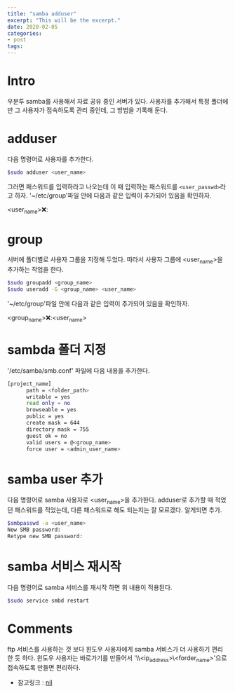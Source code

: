 ```yaml
---
title: "samba adduser"
excerpt: "This will be the excerpt."
date: 2020-02-05
categories: 
- post
tags: 
---
```



# Intro

우분투 samba를 사용해서 자료 공유 중인 서버가 있다.
사용자를 추가해서 특정 폴더에만 그 사용자가 접속하도록 관리 중인데,
그 방법을 기록해 둔다.


# adduser

다음 명령어로 사용자를 추가한다.

```bash
$sudo adduser <user_name>
```

그러면 패스워드를 입력하라고 나오는데 이 때 입력하는 패스워드를 `<user_passwd>`라고 하자.
'~/etc/group'파일 안에 다음과 같은 입력이 추가되어 있음을 확인하자.

<user<sub>name</sub>>:x:<number>:


# group

서버에 폴더별로 사용자 그룹을 지정해 두었다.
따라서 사용자 그룹에 <user<sub>name</sub>>을 추가하는 작업을 한다.

```bash
$sudo groupadd <group_name>
$sudo useradd -G <group_name> <user_name>
```

'~/etc/group'파일 안에 다음과 같은 입력이 추가되어 있음을 확인하자.

<group<sub>name</sub>>:x:<number>:<user<sub>name</sub>>


# sambda 폴더 지정

'/etc/samba/smb.conf' 파일에 다음 내용을 추가한다.

```bash
[project_name]
      path = <folder_path>
      writable = yes
      read only = no
      browseable = yes
      public = yes
      create mask = 644
      directory mask = 755
      guest ok = no
      valid users = @<group_name>
      force user = <admin_user_name>
```


# samba user 추가

다음 명령어로 samba 사용자로 <user<sub>name</sub>>을 추가한다. 
adduser로 추가할 때 적었던 패스워드를 적었는데, 다른 패스워드로 해도 되는지는 잘 모르겠다.
알게되면 추가.

```bash
$smbpasswd -a <user_name>
New SMB password:
Retype new SMB password:
```


# samba 서비스 재시작

다음 명령어로 samba 서비스를 재시작 하면 위 내용이 적용된다. 

```bash
$sudo service smbd restart
```


# Comments

ftp 서비스를 사용하는 것 보다 윈도우 사용자에게 samba 서비스가 더 사용하기 편리한 듯 하다.
윈도우 사용자는 바로가기를 만들어서 '\\\\<ip<sub>address</sub>>\\<forder<sub>name</sub>>'으로 접속하도록 만들면 편리하다.

-   참고링크 : [nil](https://citylock.tistory.com/547)


<!----- Footnotes ----->

